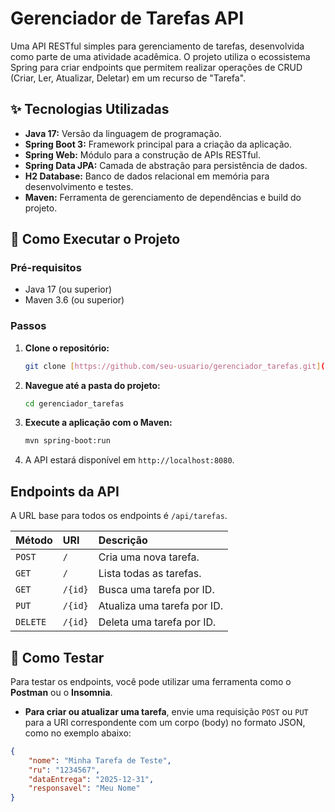# Gerenciador de Tarefas API

Uma API RESTful simples para gerenciamento de tarefas, desenvolvida como parte de uma atividade acadêmica. O projeto utiliza o ecossistema Spring para criar endpoints que permitem realizar operações de CRUD (Criar, Ler, Atualizar, Deletar) em um recurso de "Tarefa".

## ✨ Tecnologias Utilizadas

- **Java 17:** Versão da linguagem de programação.
- **Spring Boot 3:** Framework principal para a criação da aplicação.
- **Spring Web:** Módulo para a construção de APIs RESTful.
- **Spring Data JPA:** Camada de abstração para persistência de dados.
- **H2 Database:** Banco de dados relacional em memória para desenvolvimento e testes.
- **Maven:** Ferramenta de gerenciamento de dependências e build do projeto.

## 🚀 Como Executar o Projeto

### Pré-requisitos

- Java 17 (ou superior)
- Maven 3.6 (ou superior)

### Passos

1.  **Clone o repositório:**
    ```bash
    git clone [https://github.com/seu-usuario/gerenciador_tarefas.git](https://github.com/seu-usuario/gerenciador_tarefas.git)
    ```

2.  **Navegue até a pasta do projeto:**
    ```bash
    cd gerenciador_tarefas
    ```

3.  **Execute a aplicação com o Maven:**
    ```bash
    mvn spring-boot:run
    ```

4.  A API estará disponível em `http://localhost:8080`.

## Endpoints da API

A URL base para todos os endpoints é `/api/tarefas`.

| Método | URI                | Descrição                  |
| :----- | :----------------- | :------------------------- |
| `POST` | `/`                | Cria uma nova tarefa.      |
| `GET`  | `/`                | Lista todas as tarefas.    |
| `GET`  | `/{id}`            | Busca uma tarefa por ID.   |
| `PUT`  | `/{id}`            | Atualiza uma tarefa por ID.|
| `DELETE`| `/{id}`            | Deleta uma tarefa por ID.  |

## 🧪 Como Testar

Para testar os endpoints, você pode utilizar uma ferramenta como o **Postman** ou o **Insomnia**.

- **Para criar ou atualizar uma tarefa**, envie uma requisição `POST` ou `PUT` para a URI correspondente com um corpo (body) no formato JSON, como no exemplo abaixo:

```json
{
    "nome": "Minha Tarefa de Teste",
    "ru": "1234567",
    "dataEntrega": "2025-12-31",
    "responsavel": "Meu Nome"
}
